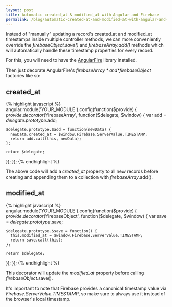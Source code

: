```yaml
---
layout: post
title: Automatic created_at & modified_at with Angular and Firebase
permalink: /blog/automatic-created-at-and-modified-at-with-angular-and-firebase/
---
```


Instead of "manually" updating a record's created_at and modified_at timestamps
inside multiple controller methods, we can more conveniently override the
*$firebaseObject.$save()* and *$firebaseArray.$add()* methods which will
automatically handle these timestamp properties for every record.

For this, you will need to have the
[AngularFire](https://github.com/firebase/angularfire) library installed.

Then just decorate AngularFire's *$firebaseArray* and *$firebaseObject*
factories like so:

## created_at

{% highlight javascript %}
angular.module('YOUR_MODULE').config(function($provide) {
  $provide.decorator('$firebaseArray', function($delegate, $window) {
    var add = $delegate.prototype.$add;

    $delegate.prototype.$add = function(newData) {
      newData.created_at = $window.Firebase.ServerValue.TIMESTAMP;
      return add.call(this, newData);
    };

    return $delegate;
  });
});
{% endhighlight %}

The above code will add a *created_at* property to all new records before
creating and appending them to a collection with $firebaseArray.$add().

## modified_at

{% highlight javascript %}
angular.module('YOUR_MODULE').config(function($provide) {
  $provide.decorator('$firebaseObject', function($delegate, $window) {
    var save = $delegate.prototype.$save;

    $delegate.prototype.$save = function() {
      this.modified_at = $window.Firebase.ServerValue.TIMESTAMP;
      return save.call(this);
    };

    return $delegate;
  });
});
{% endhighlight %}

This decorator will update the *modified_at* property before calling
$firebaseObject.$save().

It's important to note that Firebase provides a canonical timestamp value via
*Firebase.ServerValue.TIMESTAMP*, so make sure to always use it instead of the
browser's local timestamp.
